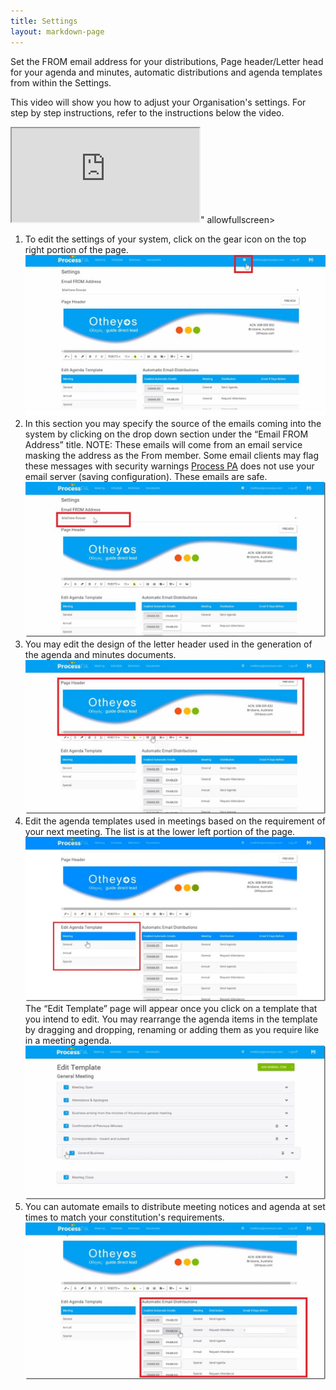 ```yaml
---
title: Settings
layout: markdown-page
---
```

Set the FROM email address for your distributions, Page header/Letter head for your agenda and minutes, automatic distributions and agenda templates from within the Settings. 

This video will show you how to adjust your Organisation's settings. For step by step instructions, refer to the instructions below the video.

<div class="container my-5">
    <div class="embed-responsive embed-responsive-16by9">
        <iframe class="embed-responsive-item" src="https://www.youtube.com/embed/cOcLYja_N-A" allowfullscreen></iframe>" allowfullscreen></iframe>
    </div>
</div>

  1. To edit the settings of your system, click on the gear icon on the top right portion of the page.  
    <img class="img-fluid" src="/content/pages/help/clip_image002-7.jpg" />
  2. In this section you may specify the source of the emails coming into the system by clicking on the drop down section under the “Email FROM Address” title. NOTE: These emails will come from an email service masking the address as the From member. Some email clients may flag these messages with security warnings <a href="http://processpa.com/" target="_blank">Process PA</a> does not use your email server (saving configuration). These emails are safe.  
    <img class="img-fluid" src="/content/pages/help/clip_image004_thumb-7.jpg" />
  3. You may edit the design of the letter header used in the generation of the agenda and minutes documents.  
    <img class="img-fluid" src="/content/pages/help/clip_image006_thumb-6.jpg" />
  4. Edit the agenda templates used in meetings based on the requirement of your next meeting. The list is at the lower left portion of the page.  
    <img class="img-fluid" src="/content/pages/help/clip_image008_thumb-4.jpg" />
    The “Edit Template” page will appear once you click on a template that you intend to edit. You may rearrange the agenda items in the template by dragging and dropping, renaming or adding them as you require like in a meeting agenda.  
    <img class="img-fluid" src="/content/pages/help/clip_image010_thumb-3.jpg" />
  5. You can automate emails to distribute meeting notices and agenda at set times to match your constitution's requirements.  
    <img class="img-fluid" src="/content/pages/help/clip_image012_thumb-3.jpg" />
